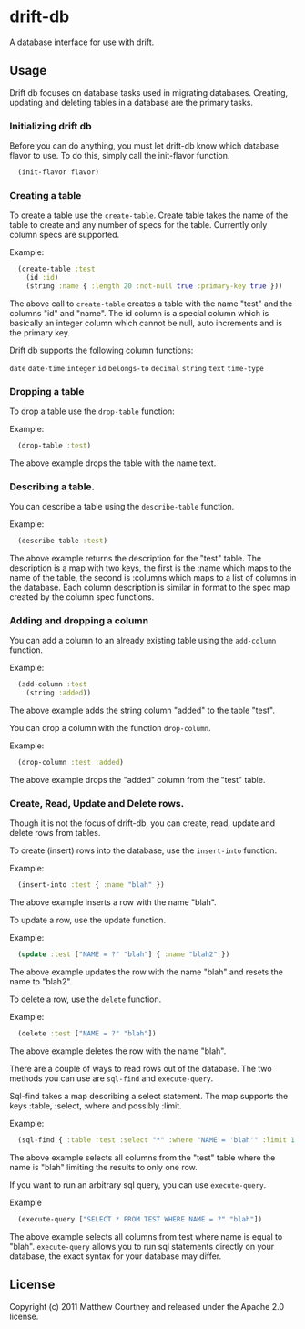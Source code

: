 # drift-db

A database interface for use with drift.

## Usage

Drift db focuses on database tasks used in migrating databases. Creating, updating and deleting tables in a database are the primary tasks.

### Initializing drift db

Before you can do anything, you must let drift-db know which database flavor to use. To do this, simply call the init-flavor function.

```clojure
  (init-flavor flavor)
```

### Creating a table

To create a table use the `create-table`. Create table takes the name of the table to create and any number of specs for the table. Currently only column specs are supported.

Example:

```clojure
  (create-table :test
    (id :id)
    (string :name { :length 20 :not-null true :primary-key true }))
```

The above call to `create-table` creates a table with the name "test" and the columns "id" and "name". The id column is a special column which is basically an integer column which cannot be null, auto increments and is the primary key.

Drift db supports the following column functions:

  `date`
  `date-time`
  `integer`
  `id`
  `belongs-to`
  `decimal`
  `string`
  `text`
  `time-type`

### Dropping a table

To drop a table use the `drop-table` function:

Example:

```clojure
  (drop-table :test)
```

The above example drops the table with the name text.

### Describing a table.

You can describe a table using the `describe-table` function.

Example:

```clojure
  (describe-table :test)
```

The above example returns the description for the "test" table. The description is a map with two keys, the first is the :name which maps to the name of the table, the second is :columns which maps to a list of columns in the database. Each column description is similar in format to the spec map created by the column spec functions.

### Adding and dropping a column

You can add a column to an already existing table using the `add-column` function.

Example:

```clojure
  (add-column :test
    (string :added))
```

The above example adds the string column "added" to the table "test".

You can drop a column with the function `drop-column`.

Example:

```clojure
  (drop-column :test :added)
```

The above example drops the "added" column from the "test" table.

### Create, Read, Update and Delete rows.

Though it is not the focus of drift-db, you can create, read, update and delete rows from tables.

To create (insert) rows into the database, use the `insert-into` function.

Example:

```clojure
  (insert-into :test { :name "blah" })
```

The above example inserts a row with the name "blah".

To update a row, use the update function.

Example:

```clojure
  (update :test ["NAME = ?" "blah"] { :name "blah2" })
```

The above example updates the row with the name "blah" and resets the name to "blah2".

To delete a row, use the `delete` function.

Example:

```clojure
  (delete :test ["NAME = ?" "blah"])
```

The above example deletes the row with the name "blah".

There are a couple of ways to read rows out of the database. The two methods you can use are `sql-find` and `execute-query`.

Sql-find takes a map describing a select statement. The map supports the keys :table, :select, :where and possibly :limit.

Example:

```clojure
  (sql-find { :table :test :select "*" :where "NAME = 'blah'" :limit 1 })
```

The above example selects all columns from the "test" table where the name is "blah" limiting the results to only one row.

If you want to run an arbitrary sql query, you can use `execute-query`.

Example

```clojure
  (execute-query ["SELECT * FROM TEST WHERE NAME = ?" "blah"])
```

The above example selects all columns from test where name is equal to "blah". `execute-query` allows you to run sql statements directly on your database, the exact syntax for your database may differ.

## License

Copyright (c) 2011 Matthew Courtney and released under the Apache 2.0 license.
